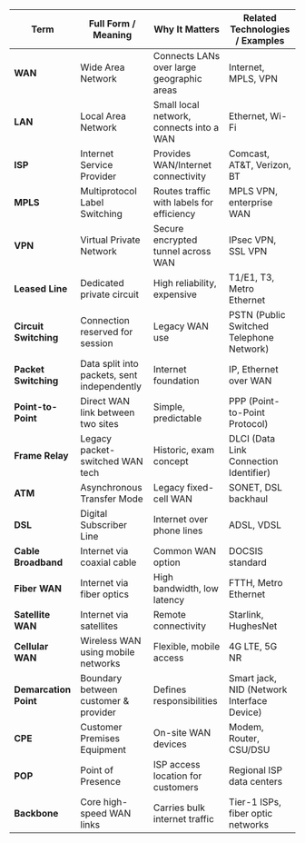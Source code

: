 | Term                  | Full Form / Meaning                         | Why It Matters                            | Related Technologies / Examples            |
| --------------------- | ------------------------------------------- | ----------------------------------------- | ------------------------------------------ |
| **WAN**               | Wide Area Network                           | Connects LANs over large geographic areas | Internet, MPLS, VPN                        |
| **LAN**               | Local Area Network                          | Small local network, connects into a WAN  | Ethernet, Wi-Fi                            |
| **ISP**               | Internet Service Provider                   | Provides WAN/Internet connectivity        | Comcast, AT&T, Verizon, BT                 |
| **MPLS**              | Multiprotocol Label Switching               | Routes traffic with labels for efficiency | MPLS VPN, enterprise WAN                   |
| **VPN**               | Virtual Private Network                     | Secure encrypted tunnel across WAN        | IPsec VPN, SSL VPN                         |
| **Leased Line**       | Dedicated private circuit                   | High reliability, expensive               | T1/E1, T3, Metro Ethernet                  |
| **Circuit Switching** | Connection reserved for session             | Legacy WAN use                            | PSTN (Public Switched Telephone Network)   |
| **Packet Switching**  | Data split into packets, sent independently | Internet foundation                       | IP, Ethernet over WAN                      |
| **Point-to-Point**    | Direct WAN link between two sites           | Simple, predictable                       | PPP (Point-to-Point Protocol)              |
| **Frame Relay**       | Legacy packet-switched WAN tech             | Historic, exam concept                    | DLCI (Data Link Connection Identifier)     |
| **ATM**               | Asynchronous Transfer Mode                  | Legacy fixed-cell WAN                     | SONET, DSL backhaul                        |
| **DSL**               | Digital Subscriber Line                     | Internet over phone lines                 | ADSL, VDSL                                 |
| **Cable Broadband**   | Internet via coaxial cable                  | Common WAN option                         | DOCSIS standard                            |
| **Fiber WAN**         | Internet via fiber optics                   | High bandwidth, low latency               | FTTH, Metro Ethernet                       |
| **Satellite WAN**     | Internet via satellites                     | Remote connectivity                       | Starlink, HughesNet                        |
| **Cellular WAN**      | Wireless WAN using mobile networks          | Flexible, mobile access                   | 4G LTE, 5G NR                              |
| **Demarcation Point** | Boundary between customer & provider        | Defines responsibilities                  | Smart jack, NID (Network Interface Device) |
| **CPE**               | Customer Premises Equipment                 | On-site WAN devices                       | Modem, Router, CSU/DSU                     |
| **POP**               | Point of Presence                           | ISP access location for customers         | Regional ISP data centers                  |
| **Backbone**          | Core high-speed WAN links                   | Carries bulk internet traffic             | Tier-1 ISPs, fiber optic networks          |
